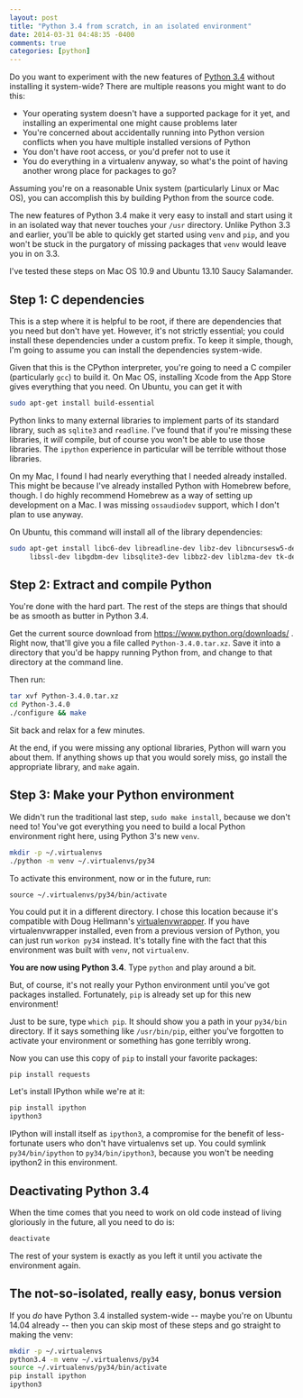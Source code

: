 ```yaml
---
layout: post
title: "Python 3.4 from scratch, in an isolated environment"
date: 2014-03-31 04:48:35 -0400
comments: true
categories: [python]
---
```

Do you want to experiment with the new features of [Python 3.4](http://docs.python.org/dev/whatsnew/3.4.html) without installing it system-wide? There are multiple reasons you might want to do this:

- Your operating system doesn't have a supported package for it yet, and installing an experimental one might cause problems later
- You're concerned about accidentally running into Python version conflicts when you have multiple installed versions of Python
- You don't have root access, or you'd prefer not to use it
- You do everything in a virtualenv anyway, so what's the point of having another wrong place for packages to go?

Assuming you're on a reasonable Unix system (particularly Linux or Mac OS), you can accomplish this by building Python from the source code.

The new features of Python 3.4 make it very easy to install and start using it in an isolated way that never touches your `/usr` directory. Unlike Python 3.3 and earlier, you'll be able to quickly get started using `venv` and `pip`, and you won't be stuck in the purgatory of missing packages that `venv` would leave you in on 3.3.

I've tested these steps on Mac OS 10.9 and Ubuntu 13.10 Saucy Salamander.

## Step 1: C dependencies

This is a step where it is helpful to be root, if there are dependencies that you need but don't have yet. However, it's not strictly essential; you could install these dependencies under a custom prefix. To keep it simple, though, I'm going to assume you can install the dependencies system-wide.

Given that this is the CPython interpreter, you're going to need a C compiler (particularly `gcc`) to build it. On Mac OS, installing Xcode from the App Store gives everything that you need. On Ubuntu, you can get it with

```sh
sudo apt-get install build-essential
```

Python links to many external libraries to implement parts of its standard library, such as `sqlite3` and `readline`. I've found that if you're missing these libraries, it *will* compile, but of course you won't be able to use those libraries. The `ipython` experience in particular will be terrible without those libraries.

On my Mac, I found I had nearly everything that I needed already installed. This might be because I've already installed Python with Homebrew before, though. I do highly recommend Homebrew as a way of setting up development on a Mac. I was missing `ossaudiodev` support, which I don't plan to use anyway.

On Ubuntu, this command will install all of the library dependencies:

```sh
sudo apt-get install libc6-dev libreadline-dev libz-dev libncursesw5-dev \
     libssl-dev libgdbm-dev libsqlite3-dev libbz2-dev liblzma-dev tk-dev
```

## Step 2: Extract and compile Python

You're done with the hard part. The rest of the steps are things that should be as smooth as butter in Python 3.4.

Get the current source download from https://www.python.org/downloads/ . Right now, that'll give you a file called `Python-3.4.0.tar.xz`. Save it into a directory that you'd be happy running Python from, and change to that directory at the command line.

Then run:
```sh
tar xvf Python-3.4.0.tar.xz
cd Python-3.4.0
./configure && make
```

Sit back and relax for a few minutes.

At the end, if you were missing any optional libraries, Python will warn you about them. If anything shows up that you would sorely miss, go install the appropriate library, and `make` again.

## Step 3: Make your Python environment

We didn't run the traditional last step, `sudo make install`, because we don't need to! You've got everything you need to build a local Python environment right here, using Python 3's new `venv`.

```sh
mkdir -p ~/.virtualenvs
./python -m venv ~/.virtualenvs/py34
```

To activate this environment, now or in the future, run:

```
source ~/.virtualenvs/py34/bin/activate
```

You could put it in a different directory. I chose this location because it's compatible with Doug Hellmann's [virtualenvwrapper](http://virtualenvwrapper.readthedocs.org/en/latest/). If you have virtualenvwrapper installed, even from a previous version of Python, you can just run `workon py34` instead. It's totally fine with the fact that this environment was built with `venv`, not `virtualenv`.

**You are now using Python 3.4**. Type `python` and play around a bit.

But, of course, it's not really your Python environment until you've got packages installed. Fortunately, `pip` is already set up for this new environment!

Just to be sure, type `which pip`. It should show you a path in your `py34/bin` directory. If it says something like `/usr/bin/pip`, either you've forgotten to activate your environment or something has gone terribly wrong.

Now you can use this copy of `pip` to install your favorite packages:

```sh
pip install requests
```

Let's install IPython while we're at it:
```sh
pip install ipython
ipython3
```

IPython will install itself as `ipython3`, a compromise for the benefit of less-fortunate users who don't have virtualenvs set up. You could symlink `py34/bin/ipython` to `py34/bin/ipython3`, because you won't be needing ipython2 in this environment.


## Deactivating Python 3.4

When the time comes that you need to work on old code instead of living gloriously in the future, all you need to do is:

```sh
deactivate
```

The rest of your system is exactly as you left it until you activate the environment again.


## The not-so-isolated, really easy, bonus version

If you *do* have Python 3.4 installed system-wide -- maybe you're on Ubuntu 14.04 already -- then you can skip most of these steps and go straight to making the venv:

```sh
mkdir -p ~/.virtualenvs
python3.4 -m venv ~/.virtualenvs/py34
source ~/.virtualenvs/py34/bin/activate
pip install ipython
ipython3
```

